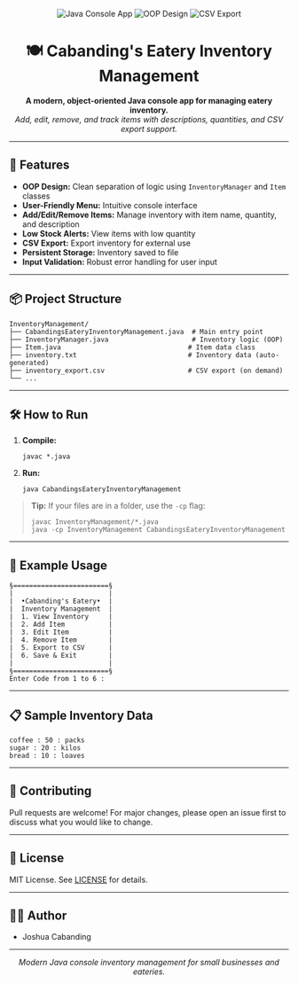 
<p align="center">
   <img src="https://img.shields.io/badge/Java-Console%20App-blue?style=for-the-badge&logo=java" alt="Java Console App"/>
   <img src="https://img.shields.io/badge/OOP-Design-green?style=for-the-badge" alt="OOP Design"/>
   <img src="https://img.shields.io/badge/CSV%20Export-Available-orange?style=for-the-badge" alt="CSV Export"/>
</p>

<h1 align="center">🍽️ Cabanding's Eatery Inventory Management</h1>

<p align="center">
   <b>A modern, object-oriented Java console app for managing eatery inventory.</b><br>
   <i>Add, edit, remove, and track items with descriptions, quantities, and CSV export support.</i>
</p>

<hr/>

## 🚀 Features

<ul>
   <li><b>OOP Design:</b> Clean separation of logic using <code>InventoryManager</code> and <code>Item</code> classes</li>
   <li><b>User-Friendly Menu:</b> Intuitive console interface</li>
   <li><b>Add/Edit/Remove Items:</b> Manage inventory with item name, quantity, and description</li>
   <li><b>Low Stock Alerts:</b> View items with low quantity</li>
   <li><b>CSV Export:</b> Export inventory for external use</li>
   <li><b>Persistent Storage:</b> Inventory saved to file</li>
   <li><b>Input Validation:</b> Robust error handling for user input</li>
</ul>

<hr/>

## 📦 Project Structure

```text
InventoryManagement/
├── CabandingsEateryInventoryManagement.java  # Main entry point
├── InventoryManager.java                     # Inventory logic (OOP)
├── Item.java                                # Item data class
├── inventory.txt                            # Inventory data (auto-generated)
├── inventory_export.csv                     # CSV export (on demand)
└── ...
```

<hr/>

## 🛠️ How to Run

<ol>
   <li><b>Compile:</b>
      <pre><code>javac *.java</code></pre>
   </li>
   <li><b>Run:</b>
      <pre><code>java CabandingsEateryInventoryManagement</code></pre>
   </li>
</ol>

<blockquote>
<b>Tip:</b> If your files are in a folder, use the <code>-cp</code> flag:
<pre><code>javac InventoryManagement/*.java
java -cp InventoryManagement CabandingsEateryInventoryManagement</code></pre>
</blockquote>

<hr/>

## 📝 Example Usage

```text
§========================§
|                        |
|  •Cabanding's Eatery•  |
|  Inventory Management  |
|  1. View Inventory     |
|  2. Add Item           |
|  3. Edit Item          |
|  4. Remove Item        |
|  5. Export to CSV      |
|  6. Save & Exit        |
|                        |
§========================§
Enter Code from 1 to 6 :
```

<hr/>

## 📋 Sample Inventory Data

```text
coffee : 50 : packs
sugar : 20 : kilos
bread : 10 : loaves
```

<hr/>

## 🤝 Contributing

Pull requests are welcome! For major changes, please open an issue first to discuss what you would like to change.

<hr/>

## 📄 License

MIT License. See [LICENSE](LICENSE) for details.

<hr/>

## 👨‍💻 Author

- Joshua Cabanding

<hr/>

<p align="center">
   <i>Modern Java console inventory management for small businesses and eateries.</i>
</p>
